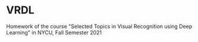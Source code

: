 # VRDL
Homework of the course "Selected Topics in Visual Recognition using Deep Learning" in NYCU, Fall Semester 2021
